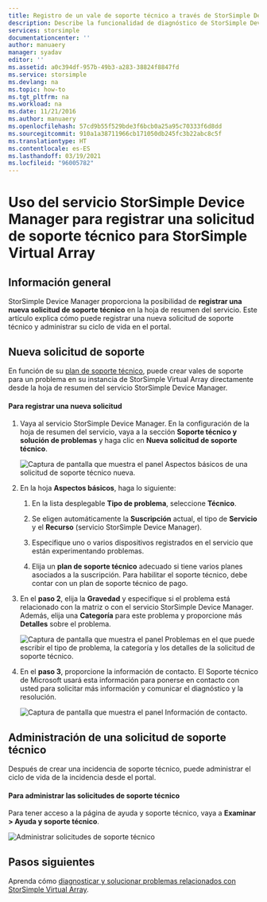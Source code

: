 ```yaml
---
title: Registro de un vale de soporte técnico a través de StorSimple Device Manager | Microsoft Docs
description: Describe la funcionalidad de diagnóstico de StorSimple Device Manager y explica cómo usarla para solucionar problemas de StorSimple Virtual Array.
services: storsimple
documentationcenter: ''
author: manuaery
manager: syadav
editor: ''
ms.assetid: a0c394df-957b-49b3-a283-38824f8847fd
ms.service: storsimple
ms.devlang: na
ms.topic: how-to
ms.tgt_pltfrm: na
ms.workload: na
ms.date: 11/21/2016
ms.author: manuaery
ms.openlocfilehash: 57cd9b55f529bde3f6bcb0a25a95c70333f6d8dd
ms.sourcegitcommit: 910a1a38711966cb171050db245fc3b22abc8c5f
ms.translationtype: HT
ms.contentlocale: es-ES
ms.lasthandoff: 03/19/2021
ms.locfileid: "96005782"
---
```

# <a name="use-the-storsimple-device-manager-service-to-log-a-support-request-for-the-storsimple-virtual-array"></a>Uso del servicio StorSimple Device Manager para registrar una solicitud de soporte técnico para StorSimple Virtual Array

## <a name="overview"></a>Información general

StorSimple Device Manager proporciona la posibilidad de **registrar una nueva solicitud de soporte técnico** en la hoja de resumen del servicio. Este artículo explica cómo puede registrar una nueva solicitud de soporte técnico y administrar su ciclo de vida en el portal.

## <a name="new-support-request"></a>Nueva solicitud de soporte

En función de su [plan de soporte técnico](https://azure.microsoft.com/support/plans/), puede crear vales de soporte para un problema en su instancia de StorSimple Virtual Array directamente desde la hoja de resumen del servicio StorSimple Device Manager.

#### <a name="to-log-a-new-request"></a>Para registrar una nueva solicitud

1. Vaya al servicio StorSimple Device Manager. En la configuración de la hoja de resumen del servicio, vaya a la sección **Soporte técnico y solución de problemas** y haga clic en **Nueva solicitud de soporte técnico**.
   
    ![Captura de pantalla que muestra el panel Aspectos básicos de una solicitud de soporte técnico nueva.](./media/storsimple-virtual-array-log-support-ticket/log-support-ticket1.png)

2. En la hoja **Aspectos básicos**, haga lo siguiente:

    1. En la lista desplegable **Tipo de problema**, seleccione **Técnico**. 
    
    2. Se eligen automáticamente la **Suscripción** actual, el tipo de **Servicio** y el **Recurso** (servicio StorSimple Device Manager). 

    3. Especifique uno o varios dispositivos registrados en el servicio que están experimentando problemas.

    4. Elija un **plan de soporte técnico** adecuado si tiene varios planes asociados a la suscripción. Para habilitar el soporte técnico, debe contar con un plan de soporte técnico de pago.

3. En el **paso 2**, elija la **Gravedad** y especifique si el problema está relacionado con la matriz o con el servicio StorSimple Device Manager. Además, elija una **Categoría** para este problema y proporcione más **Detalles** sobre el problema.
   
    ![Captura de pantalla que muestra el panel Problemas en el que puede escribir el tipo de problema, la categoría y los detalles de la solicitud de soporte técnico.](./media/storsimple-virtual-array-log-support-ticket/log-support-ticket2.png)

4. En el **paso 3**, proporcione la información de contacto. El Soporte técnico de Microsoft usará esta información para ponerse en contacto con usted para solicitar más información y comunicar el diagnóstico y la resolución.
   
    ![Captura de pantalla que muestra el panel Información de contacto.](./media/storsimple-virtual-array-log-support-ticket/log-support-ticket3.png)

## <a name="manage-a-support-request"></a>Administración de una solicitud de soporte técnico

Después de crear una incidencia de soporte técnico, puede administrar el ciclo de vida de la incidencia desde el portal.

#### <a name="to-manage-your-support-requests"></a>Para administrar las solicitudes de soporte técnico

Para tener acceso a la página de ayuda y soporte técnico, vaya a **Examinar > Ayuda y soporte técnico**.

![Administrar solicitudes de soporte técnico](./media/storsimple-virtual-array-log-support-ticket/manage-support-tickets.png)

## <a name="next-steps"></a>Pasos siguientes

Aprenda cómo [diagnosticar y solucionar problemas relacionados con StorSimple Virtual Array](storsimple-virtual-array-diagnose-problems.md).

